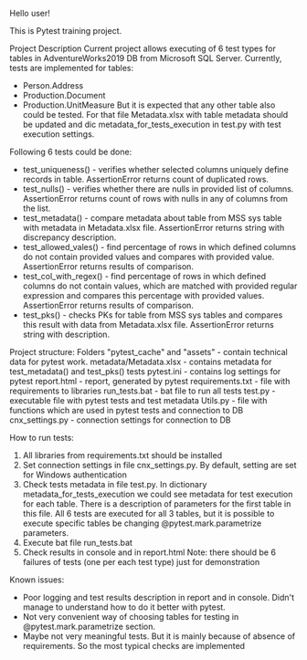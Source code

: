 Hello user!

This is Pytest training project.

Project Description
Current project allows executing of 6 test types for tables in AdventureWorks2019 DB from Microsoft SQL Server.
Currently, tests are implemented for tables:
- Person.Address
- Production.Document
- Production.UnitMeasure
But it is expected that any other table also could be tested. For that file Metadata.xlsx with table metadata should
be updated and dic metadata_for_tests_execution in test.py with test execution settings. 

Following 6 tests could be done:
- test_uniqueness() - verifies whether selected columns uniquely define records in table. AssertionError returns count 
of duplicated rows. 
- test_nulls() - verifies whether there are nulls in provided list of columns. AssertionError returns count of rows 
with nulls in any of columns from the list.
- test_metadata() - compare metadata about table from MSS sys table with metadata in Metadata.xlsx file. AssertionError 
returns string with discrepancy description.
- test_allowed_vales() - find percentage of rows in which defined columns do not contain provided values and compares 
with provided value. AssertionError returns results of comparison.
- test_col_with_regex() - find percentage of rows in which defined columns do not contain values, which are matched with
provided regular expression and compares this percentage with provided values. AssertionError returns results of 
comparison.
- test_pks() - checks PKs for table from MSS sys tables and compares this result with data from Metadata.xlsx file.
AssertionError returns string with description.

Project structure:
Folders "pytest_cache" and "assets" - contain technical data for pytest work.
metadata/Metadata.xlsx - contains metadata for test_metadata() and test_pks() tests
pytest.ini - contains log settings for pytest
report.html - report, generated by pytest
requirements.txt - file with requirements to libraries
run_tests.bat - bat file to run all tests
test.py - executable file with pytest tests and test metadata
Utils.py - file with functions which are used in pytest tests and connection to DB
cnx_settings.py - connection settings for connection to DB

How to run tests:
1. All libraries from requirements.txt should be installed
2. Set connection settings in file cnx_settings.py. By default, setting are set for Windows authentication
3. Check tests metadata in file test.py. In dictionary metadata_for_tests_execution we could see metadata for test 
execution for each table. There is a description of parameters for the first table in this file. All 6 tests are 
executed for all 3 tables, but it is possible to execute specific tables be changing @pytest.mark.parametrize parameters.
4. Execute bat file run_tests.bat
5. Check results in console and in report.html
Note: there should be 6 failures of tests (one per each test type) just for demonstration 

Known issues:
- Poor logging and test results description in report and in console. 
Didn't manage to understand how to do it better with pytest.
- Not very convenient way of choosing tables for testing in @pytest.mark.parametrize section.
- Maybe not very meaningful tests. But it is mainly because of absence of requirements. So the most typical checks are
implemented
